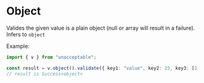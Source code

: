 # Object

Valides the given value is a plain object (null or array will result in a failure). Infers to `object`

Example:

```ts
import { v } from "unacceptable";

const result = v.object().validate({ key1: "value", key2: 23, key3: [1, "2"] });
// result is Success<object>
```
